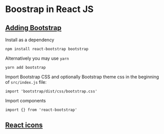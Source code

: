 # Boostrap in React JS

## [Adding Bootstrap](https://react-bootstrap.github.io/getting-started/introduction/)
Install as a dependency
```
npm install react-bootstrap bootstrap
```
Alternatively you may use `yarn`
```
yarn add bootstrap
```
Import Bootstrap CSS and optionally Bootstrap theme css in the beginning of `src/index.js` file:
```
import 'bootstrap/dist/css/bootstrap.css'
```
Import components
```
import {} from 'react-bootstrap'
```

## [React icons](https://react-icons.github.io/)